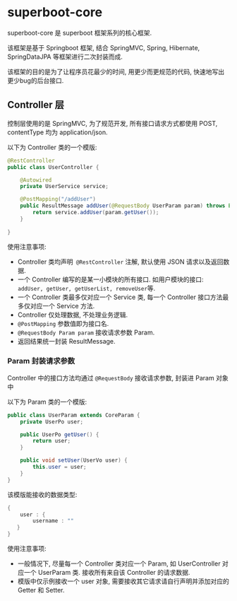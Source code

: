 # superboot-core
superboot-core 是 superboot 框架系列的核心框架.

该框架是基于 Springboot 框架, 结合 SpringMVC, Spring, Hibernate, SpringDataJPA 等框架进行二次封装而成.

该框架的目的是为了让程序员花最少的时间, 用更少而更规范的代码, 快速地写出更少bug的后台接口.

## Controller 层
控制层使用的是 SpringMVC, 为了规范开发, 所有接口请求方式都使用 POST, contentType 均为 application/json.

以下为 Controller 类的一个模版:
```java
@RestController
public class UserController {

	@Autowired
	private UserService service;

	@PostMapping("/addUser")
	public ResultMessage addUser(@RequestBody UserParam param) throws Exception {
		return service.addUser(param.getUser());
	}
  
}
```
使用注意事项:
- Controller 类均声明` @RestController` 注解, 默认使用 JSON 请求以及返回数据.
- 一个 Controller 编写的是某一小模块的所有接口. 如用户模块的接口: `addUser, getUser, getUserList, removeUser`等.
- 一个 Controller 类最多仅对应一个 Service 类, 每一个 Controller 接口方法最多仅对应一个 Service 方法.
- Controller 仅处理数据, 不处理业务逻辑.
- `@PostMapping` 参数值即为接口名.
- `@RequestBody Param param` 接收请求参数 Param.
- 返回结果统一封装 ResultMessage.

### Param 封装请求参数
Controller 中的接口方法均通过 `@RequestBody` 接收请求参数, 封装进 Param 对象中

以下为 Param 类的一个模版:
```java
public class UserParam extends CoreParam {
	private UserPo user;

	public UserPo getUser() {
		return user;
	}

	public void setUser(UserVo user) {
		this.user = user;
	}
}
```
该模版能接收的数据类型:
```java
{
	user : {
   		username : ""
   }
}
```

使用注意事项:
- 一般情况下, 尽量每一个 Controller 类对应一个 Param, 如 UserController 对应一个 UserParam 类. 接收所有来自该 Controller 的请求数据.
- 模版中仅示例接收一个 user 对象, 需要接收其它请求请自行声明并添加对应的 Getter 和 Setter.
















